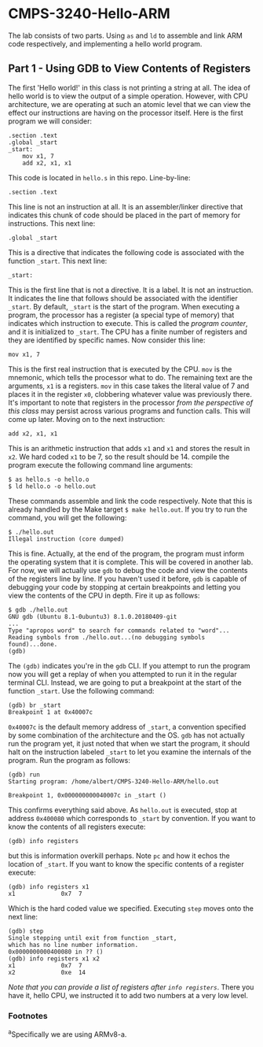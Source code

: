 # CMPS-3240-Hello-ARM

The lab consists of two parts. Using `as` and `ld` to assemble and link ARM code respectively, and implementing a hello world program.

## Part 1 - Using GDB to View Contents of Registers

The first 'Hello world!' in this class is not printing a string at all. The idea of hello world is to view the output of a simple operation. However, with CPU architecture, we are operating at such an atomic level that we can view the effect our instructions are having on the processor itself. Here is the first program we will consider:

```arm
.section .text
.global _start
_start:
	mov x1, 7
	add x2, x1, x1
```

This code is located in `hello.s` in this repo. Line-by-line:

```arm
.section .text
```

This line is not an instruction at all. It is an assembler/linker directive that indicates this chunk of code should be placed in the part of memory for instructions. This next line:

```arm
.global _start
``` 

This is a directive that indicates the following code is associated with the function `_start`. This next line:

```arm
_start:
```

This is the first line that is not a directive. It is a label. It is not an instruction. It indicates the line that follows should be associated with the identifier `_start`.  By default, `_start` is the start of the program. When executing a program, the processor has a register (a special type of memory) that indicates which instruction to execute. This is called the *program counter*, and it is initialized to `_start`. The CPU has a finite number of registers and they are identified by specific names. Now consider this line:

```arm
mov x1, 7
```

This is the first real instruction that is executed by the CPU. `mov` is the mnemonic, which tells the processor what to do. The remaining text are the arguments, `x1` is a registers. `mov` in this case takes the literal value of 7 and places it in the register `x0`, clobbering whatever value was previously there. It's important to note that registers in the processor *from the perspective of this class* may persist across various programs and function calls. This will come up later. Moving on to the next instruction:

```arm
add x2, x1, x1 
```

This is an arithmetic instruction that adds `x1` and `x1` and stores the result in `x2`. We hard coded `x1` to be 7, so the result should be 14. compile the program execute the following command line arguments:

```shell
$ as hello.s -o hello.o
$ ld hello.o -o hello.out
```

These commands assemble and link the code respectively. Note that this is already handled by the Make target `$ make hello.out`.  If you try to run the command, you will get the following:

```shell
$ ./hello.out
Illegal instruction (core dumped)
```

This is fine. Actually, at the end of the program, the program must inform the operating system that it is complete. This will be covered in another lab. For now, we will actually use `gdb` to debug the code and view the contents of the registers line by line. If you haven't used it before, `gdb` is capable of debugging your code by stopping at certain breakpoints and letting you view the contents of the CPU in depth. Fire it up as follows:

```shell
$ gdb ./hello.out
GNU gdb (Ubuntu 8.1-0ubuntu3) 8.1.0.20180409-git
...
Type "apropos word" to search for commands related to "word"...
Reading symbols from ./hello.out...(no debugging symbols found)...done.
(gdb) 
```

The `(gdb)` indicates you're in the `gdb` CLI. If you attempt to run the program now you will get a replay of when you attempted to run it in the regular terminal CLI. Instead, we are going to put a breakpoint at the start of the function `_start`. Use the following command:

```gdb
(gdb) br _start
Breakpoint 1 at 0x40007c
```

`0x40007c` is the default memory address of `_start`, a convention specified by some combination of the architecture and the OS. `gdb` has not actually run the program yet, it just noted that when we start the program, it should halt on the instruction labeled `_start` to let you examine the internals of the program. Run the program as follows:

```gdb
(gdb) run
Starting program: /home/albert/CMPS-3240-Hello-ARM/hello.out 

Breakpoint 1, 0x000000000040007c in _start ()
```

This confirms everything said above. As `hello.out` is executed, stop at address `0x400080` which corresponds to `_start` by convention. If you want to know the contents of all registers execute:

```gdb
(gdb) info registers
```

but this is information overkill perhaps. Note `pc` and how it echos the location of `_start`. If you want to know the specific contents of a register execute:

```gdb
(gdb) info registers x1
x1             0x7	7
```

Which is the hard coded value we specified. Executing `step` moves onto the next line:

```gdb
(gdb) step
Single stepping until exit from function _start,
which has no line number information.
0x0000000000400080 in ?? ()
(gdb) info registers x1 x2
x1             0x7	7
x2             0xe	14
```

*Note that you can provide a list of registers after `info registers`*. There you have it, hello CPU, we instructed it to add two numbers at a very low level.

### Footnotes

<sup>a</sup>Specifically we are using ARMv8-a.
